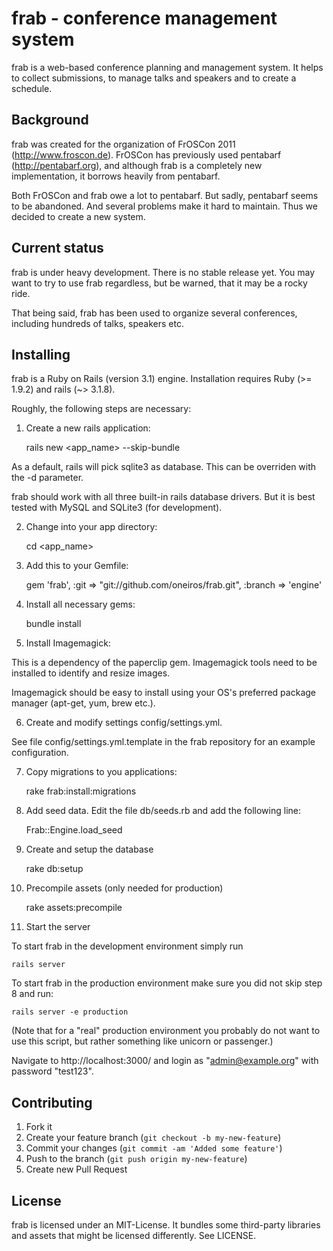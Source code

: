 # frab - conference management system

frab is a web-based conference planning and management system. 
It helps to collect submissions, to manage talks and speakers 
and to create a schedule.

## Background

frab was created for the organization of FrOSCon 2011 (http://www.froscon.de).
FrOSCon has previously used pentabarf (http://pentabarf.org), and although
frab is a completely new implementation, it borrows heavily from pentabarf.

Both FrOSCon and frab owe a lot to pentabarf. But sadly, pentabarf seems to
be abandoned. And several problems make it hard to maintain. Thus we decided
to create a new system.

## Current status

frab is under heavy development. There is no stable release yet.
You may want to try to use frab regardless, but be warned, that it may
be a rocky ride.

That being said, frab has been used to organize several conferences,
including hundreds of talks, speakers etc. 

## Installing

frab is a Ruby on Rails (version 3.1) engine. Installation
requires Ruby (>= 1.9.2) and rails (~> 3.1.8).

Roughly, the following steps are necessary:

1) Create a new rails application:

    rails new <app_name> --skip-bundle

As a default, rails will pick sqlite3 as database. This can be
overriden with the -d parameter.

frab should work with all three built-in rails database drivers. 
But it is best tested with MySQL and SQLite3 (for development). 

2) Change into your app directory:

    cd <app_name>

3) Add this to your Gemfile:

    gem 'frab', :git => "git://github.com/oneiros/frab.git", :branch => 'engine'

4) Install all necessary gems:

    bundle install

5) Install Imagemagick:

This is a dependency of the paperclip gem. Imagemagick
tools need to be installed to identify and resize images.

Imagemagick should be easy to install using your OS's
preferred package manager (apt-get, yum, brew etc.).
 
6) Create and modify settings config/settings.yml.

See file config/settings.yml.template in the frab repository
for an example configuration.

7) Copy migrations to you applications:

    rake frab:install:migrations

8) Add seed data. Edit the file db/seeds.rb and add the following line:

    Frab::Engine.load_seed

9) Create and setup the database

    rake db:setup

10) Precompile assets (only needed for production)

    rake assets:precompile

11) Start the server

To start frab in the development environment simply run

    rails server

To start frab in the production environment make sure you
did not skip step 8 and run:

    rails server -e production

(Note that for a "real" production environment you
probably do not want to use this script, but rather something
like unicorn or passenger.)

Navigate to http://localhost:3000/ and login as 
"admin@example.org" with password "test123".

## Contributing

1. Fork it
2. Create your feature branch (`git checkout -b my-new-feature`)
3. Commit your changes (`git commit -am 'Added some feature'`)
4. Push to the branch (`git push origin my-new-feature`)
5. Create new Pull Request

## License

frab is licensed under an MIT-License. It bundles some
third-party libraries and assets that might be licensed
differently. See LICENSE.
